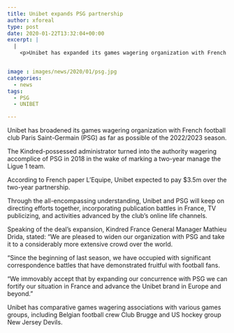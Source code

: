 ```yaml
---
title: Unibet expands PSG partnership
author: xforeal 
type: post
date: 2020-01-22T13:32:04+00:00
excerpt: |
  |
    <p>Unibet has expanded its games wagering organization with French football club Paris Saint-Germain (PSG) as far as possible of the 2022/2023 season </p>


image : images/news/2020/01/psg.jpg
categories:
  - news
tags:
  - PSG
  - UNIBET

---
```

Unibet has broadened its games wagering organization with French football club Paris Saint-Germain (PSG) as far as possible of the 2022/2023 season.

The Kindred-possessed administrator turned into the authority wagering accomplice of PSG in 2018 in the wake of marking a two-year manage the Ligue 1 team.

According to French paper L’Equipe, Unibet expected to pay $3.5m over the two-year partnership.

Through the all-encompassing understanding, Unibet and PSG will keep on directing efforts together, incorporating publication battles in France, TV publicizing, and activities advanced by the club’s online life channels.

Speaking of the deal’s expansion, Kindred France General Manager Mathieu Drida, stated: “We are pleased to widen our organization with PSG and take it to a considerably more extensive crowd over the world.

“Since the beginning of last season, we have occupied with significant correspondence battles that have demonstrated fruitful with football fans.

“We immovably accept that by expanding our concurrence with PSG we can fortify our situation in France and advance the Unibet brand in Europe and beyond.”

Unibet has comparative games wagering associations with various games groups, including Belgian football crew Club Brugge and US hockey group New Jersey Devils.